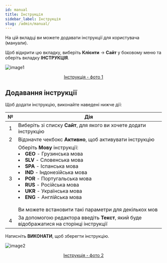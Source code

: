 ```yaml
---
id: manual
title: Інструкція
sidebar_label: Інструкція
slug: /admin/manual/
---
```


На цій вкладці ви можете додавати інструкції для користувача (мануали).

Щоб відкрити цю вкладку, виберіть **Клієнти** → **Сайт** у боковому меню та оберіть вкладку **ІНСТРУКЦІЯ**.

![image1](/img/uk/admin_site_manual/image1.png "Інструкція") <center><u>Інструкція - фото 1</u></center>

## Додавання інструкції

Щоб додати інструкцію, виконайте наведені нижче дії:

|  №  | Дія |
| :-: | --- |
| 1 | Виберіть зі списку **Сайт**, для якого ви хочете додати інструкцію |
| 2 | Відзначте чекбокс **Активно**, щоб активувати інструкцію |
| 3 | Оберіть **Мову** інструкції: <li>**GEO** - Грузинська мова</li><li>**SLV** - Словенська мова</li><li>**SPA** - Іспанська мова</li><li>**IND** - Індонезійська мова</li><li>**POR** - Португальська мова</li><li>**RUS** - Російська мова</li><li>**UKR** - Українська мова</li><li>**ENG** - Англійська мова</li> <br/> Ви можете встановити такі параметри для декількох мов |
| 4 | За допомогою редактора введіть **Текст**, який буде відображатися на сторінці інструкції |

Натисніть **ВИКОНАТИ**, щоб зберегти інструкцію.

![image2](/img/uk/admin_site_manual/image2.png "Інструкція") <center><u>Інструкція - фото 2</u></center>

